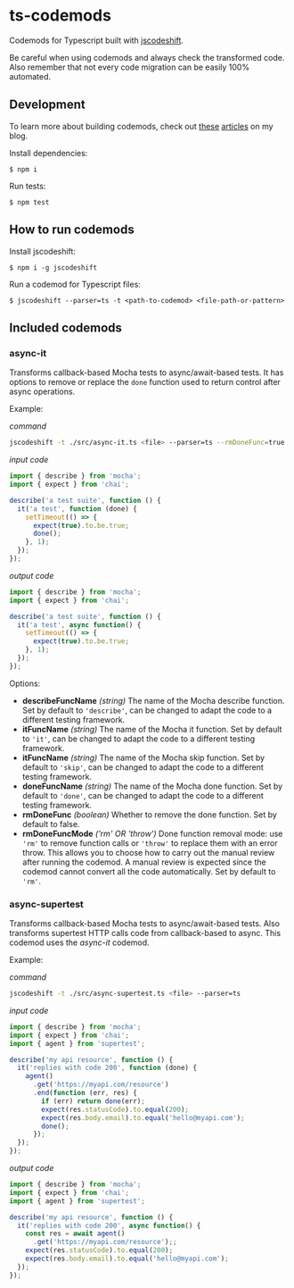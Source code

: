 # ts-codemods

Codemods for Typescript built with [jscodeshift](https://github.com/facebook/jscodeshift).

Be careful when using codemods and always check the transformed code.
Also remember that not every code migration can be easily 100% automated.

## Development

To learn more about building codemods, check out [these](https://marcolabarile.me/my%20projects/2023/10/13/automating-callbacks-to-async-migration-in-mocha-tests-1/) [articles](https://marcolabarile.me/my%20projects/2023/10/19/automating-callbacks-to-async-migration-in-mocha-tests-2/) on my blog.

Install dependencies:

```
$ npm i
```

Run tests:

```
$ npm test
```

## How to run codemods

Install jscodeshift:

```
$ npm i -g jscodeshift
```

Run a codemod for Typescript files:

```
$ jscodeshift --parser=ts -t <path-to-codemod> <file-path-or-pattern>
```

## Included codemods

### async-it

Transforms callback-based Mocha tests to async/await-based tests.
It has options to remove or replace the `done` function used to return control after async operations.

Example:

_command_
```bash
jscodeshift -t ./src/async-it.ts <file> --parser=ts --rmDoneFunc=true
```

_input code_
```typescript
import { describe } from 'mocha';
import { expect } from 'chai';

describe('a test suite', function () {
  it('a test', function (done) {
    setTimeout(() => {
      expect(true).to.be.true;
      done();
    }, 1);
  });
});
```

_output code_
```typescript
import { describe } from 'mocha';
import { expect } from 'chai';

describe('a test suite', function () {
  it('a test', async function() {
    setTimeout(() => {
      expect(true).to.be.true;
    }, 1);
  });
});
```

Options:
- **describeFuncName** *(string)*
  The name of the Mocha describe function. Set by default to `'describe'`, can be changed to adapt the code to a different testing framework.
- **itFuncName** *(string)* The name of the Mocha it function. Set by default to `'it'`, can be changed to adapt the code to a different testing framework.
- **itFuncName** *(string)* The name of the Mocha skip function. Set by default to `'skip'`, can be changed to adapt the code to a different testing framework.
- **doneFuncName** *(string)* The name of the Mocha done function. Set by default to `'done'`, can be changed to adapt the code to a different testing framework.
- **rmDoneFunc** *(boolean)* Whether to remove the done function. Set by default to false.
- **rmDoneFuncMode** *('rm' OR 'throw')* Done function removal mode: use `'rm'` to remove function calls or `'throw'` to replace them with an error throw. This allows you to choose how to carry out the manual review after running the codemod. A manual review is expected since the codemod cannot convert all the code automatically. Set by default to `'rm'`.

### async-supertest

Transforms callback-based Mocha tests to async/await-based tests. Also transforms supertest HTTP calls code from callback-based to async. This codemod uses the _async-it_ codemod.

Example:

_command_
```bash
jscodeshift -t ./src/async-supertest.ts <file> --parser=ts
```

_input code_
```typescript
import { describe } from 'mocha';
import { expect } from 'chai';
import { agent } from 'supertest';

describe('my api resource', function () {
  it('replies with code 200', function (done) {
    agent()
      .get('https://myapi.com/resource')
      .end(function (err, res) {
        if (err) return done(err);
        expect(res.statusCode).to.equal(200);
        expect(res.body.email).to.equal('hello@myapi.com');
        done();
      });
  });
});
```

_output code_
```typescript
import { describe } from 'mocha';
import { expect } from 'chai';
import { agent } from 'supertest';

describe('my api resource', function () {
  it('replies with code 200', async function() {
    const res = await agent()
      .get('https://myapi.com/resource');;
    expect(res.statusCode).to.equal(200);
    expect(res.body.email).to.equal('hello@myapi.com');
  });
});
```
